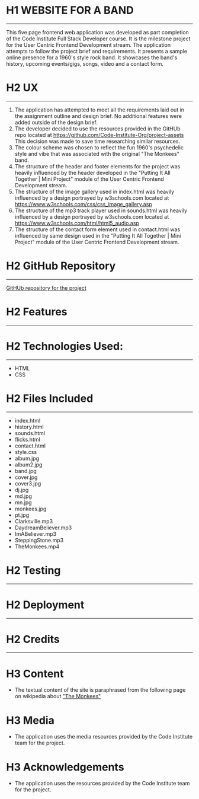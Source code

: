 # H1 WEBSITE FOR A BAND
___
This five page frontend web application was developed as part completion of the 
Code Institute Full Stack Developer course. It is the milestone project for the 
User Centric Frontend Development stream. The application attempts to follow the
project brief and requirements. It presents a sample online presence for a 1960's
style rock band. It showcases the band's history, upcoming events/gigs, songs, 
video and a contact form.


# H2 UX
___
1. The application has attempted to meet all the requirements laid out in the 
assignment outline and design brief. No additional features were added outside of
the design brief.
2. The developer decided to use the resources provided in the GitHUb repo located at 
https://github.com/Code-Institute-Org/project-assets
This decision was made to save time researching similar resources.
3. The colour scheme was chosen to reflect the fun 1960's psychedelic style and vibe
that was associated with the original "The Monkees" band.
4. The structure of the header and footer elements for the project was heavily 
influenced by the header developed in the "Putting It All Together | Mini Project" 
module of the User Centric Frontend Development stream.
5. The structure of the image gallery used in index.html was heavily influenced 
by a design portrayed by w3schools.com located at 
https://www.w3schools.com/css/css_image_gallery.asp
6. The structure of the mp3 track player used in sounds.html was heavily influenced
by a design portrayed by w3schools.com located at 
https://www.w3schools.com/html/html5_audio.asp
7. The structure of the contact form element used in contact.html was influenced
by same design used in the "Putting It All Together | Mini Project" module of the
User Centric Frontend Development stream.

# H2 GitHub Repository 
___
[GitHUb repository for the project](https://github.com/KikiDow/User-centric-project)

# H2 Features
___


# H2 Technologies Used:
___
- HTML
- CSS

# H2 Files Included
___
- index.html
- history.html
- sounds.html
- flicks.html 
- contact.html 
- style.css 
- album.jpg
- album2.jpg 
- band.jpg 
- cover.jpg 
- cover3.jpg
- dj.jpg
- md.jpg
- mn.jpg
- monkees.jpg
- pt.jpg
- Clarksville.mp3
- DaydreamBeliever.mp3
- ImABeliever.mp3
- SteppingStone.mp3
- TheMonkees.mp4

# H2 Testing
___

# H2 Deployment
___

# H2 Credits
___
# H3 Content
* The textual content of the site is paraphrased from the following page on wikipedia
about ["The Monkees"](https://en.wikipedia.org/wiki/The_Monkees)


# H3 Media
* The application uses the media resources provided by the Code Institute team 
for the project.

# H3 Acknowledgements
* The application uses the resources provided by the Code Institute team for the 
project.